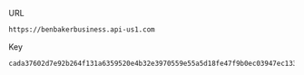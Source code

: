 URL
```md
https://benbakerbusiness.api-us1.com
```
Key
```md
cada37602d7e92b264f131a6359520e4b32e3970559e55a5d18fe47f9b0ec03947ec1337
```